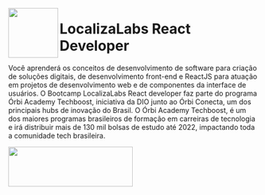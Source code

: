 <a href="url"><img src="https://user-images.githubusercontent.com/63436406/127785220-8f9aba94-7500-460b-96d5-f8fdd05da842.png" align="left" height="100" width="100" ></a>

# LocalizaLabs React Developer
Você aprenderá os conceitos de desenvolvimento de software para criação de soluções digitais, de desenvolvimento front-end e ReactJS para atuação em projetos de desenvolvimento web e de componentes da interface de usuários. O Bootcamp LocalizaLabs React developer faz parte do programa Órbi Academy Techboost, iniciativa da DIO junto ao Órbi Conecta, um dos principais hubs de inovação do Brasil. O Órbi Academy Techboost, é um dos maiores programas brasileiros de formação em carreiras de tecnologia e irá distribuir mais de 130 mil bolsas de estudo até 2022, impactando toda a comunidade tech brasileira.

<a href="url"><img src="https://user-images.githubusercontent.com/63436406/127776292-9ec4809a-1137-4dc8-b493-7de0186fd55c.png" align="left" height="80" width="250" ></a>
